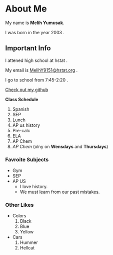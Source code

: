 # About  Me

My name is **Melih Yumusak**.

I was born in the year 2003 . 

## Important Info   

I attened high school at hstat . 

My email is MelihY9151@hstat.org . 

I go to school from 7:45-2:20 . 

[Check out my github](https://melihy9151.github.io/)

**Class Schedule** 

1. Spanish
2. SEP
3. Lunch 
4. AP us history 
5. Pre-calc 
6. ELA
7. AP Chem 
8. _AP Chem_ (olny on **Wensdays** and **Thursdays**)

### Favroite Subjects
 * Gym
 * SEP
 * AP US
   * I love history.
   * We must learn from our past mistakes. 

### Other Likes 
* Colors 
    1. Black
    2. Blue
    3. Yellow 
* Cars
    1. Hummer 
    2. Hellcat 
